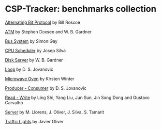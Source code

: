 CSP-Tracker: benchmarks collection
=================================

[Alternating Bit Protocol](https://github.com/mistupv/csp_tracker/tree/master/benchmarks/ABP.csp) by Bill Roscoe

[ATM](https://github.com/mistupv/csp_tracker/tree/master/benchmarks/ATM.csp) by Stephen Doxsee and W. B. Gardner

[Bus System](https://github.com/mistupv/csp_tracker/tree/master/benchmarks/Buses.csp) by Simon Gay

[CPU Scheduler](https://github.com/mistupv/csp_tracker/tree/master/benchmarks/CPU.csp) by Josep Silva

[Disk Server](https://github.com/mistupv/csp_tracker/tree/master/benchmarks/Disk.csp) by W. B. Gardner

[Loop](https://github.com/mistupv/csp_tracker/tree/master/benchmarks/Loop.csp) by D. S. Jovanovic

[Microwave Oven](https://github.com/mistupv/csp_tracker/tree/master/benchmarks/Oven.csp) by Kirsten Winter

[Producer - Consumer](https://github.com/mistupv/csp_tracker/tree/master/benchmarks/ProdCons.csp) by D. S. Jovanovic

[Read - Write](https://github.com/mistupv/csp_tracker/tree/master/benchmarks/ReadWrite.csp) by Ling Shi, Yang Liu, Jun Sun, Jin Song Dong and Gustavo Carvalho

[Server](https://github.com/mistupv/csp_tracker/tree/master/benchmarks/Server.csp) by M. Llorens, J. Oliver, J. Silva, S. Tamarit

[Traffic Lights](https://github.com/mistupv/csp_tracker/tree/master/benchmarks/Traffic.csp) by Javier Oliver

